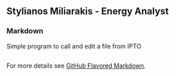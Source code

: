 ## **Stylianos Miliarakis** - Energy Analyst

### Markdown

Simple program to call and edit a file from IPTO 

```markdown

```

For more details see [GitHub Flavored Markdown](https://guides.github.com/features/mastering-markdown/).

